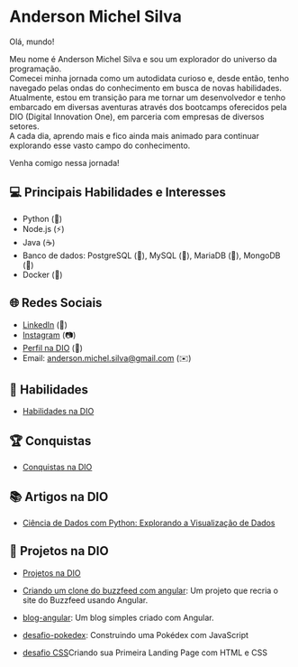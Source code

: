 # Anderson Michel Silva


Olá, mundo!

Meu nome é Anderson Michel Silva e sou um explorador do universo da programação.  
Comecei minha jornada como um autodidata curioso e, desde então, tenho navegado pelas ondas do conhecimento em busca de novas habilidades.   
Atualmente, estou em transição para me tornar um desenvolvedor e tenho embarcado em diversas aventuras através dos bootcamps oferecidos pela DIO (Digital Innovation One), em parceria com empresas de diversos setores.  
A cada dia, aprendo mais e fico ainda mais animado para continuar explorando esse vasto campo do conhecimento. 

Venha comigo nessa jornada!

## 💻 Principais Habilidades e Interesses

- Python (🐍)
- Node.js (⚡️)
- Java (☕️)
- Banco de dados: PostgreSQL (🐘), MySQL (🐬), MariaDB (🌼), MongoDB (🍃)
- Docker (🐳)

## 🌐 Redes Sociais

- [LinkedIn](https://www.linkedin.com/in/anderson-michel-4724aaa1/) (💼)
- [Instagram](https://www.instagram.com/anderson.s_michel/) (📷)
- [Perfil na DIO](https://web.dio.me/users/anderson_michel_silva) (🚀)
- Email: anderson.michel.silva@gmail.com (✉️)

## 🚀 Habilidades

- [Habilidades na DIO](https://web.dio.me/users/anderson_michel_silva?tab=skills&page=1)

## 🏆 Conquistas

- [Conquistas na DIO](https://web.dio.me/users/anderson_michel_silva?tab=achievements&page=1)

## 📚 Artigos na DIO

- [Ciência de Dados com Python: Explorando a Visualização de Dados](https://web.dio.me/articles/ciencia-de-dados-com-python-explorando-a-visualizacao-de-dados?back=%2Farticles&page=1&order=oldest)

## 🚀 Projetos na DIO

- [Projetos na DIO](https://web.dio.me/users/anderson_michel_silva?tab=projects&page=1)
- [Criando um clone do buzzfeed com angular](https://github.com/Andersonmisilva/dio-desafio/tree/main/front-agula/Criando%20um%20clone%20do%20buzzfeed%20com%20angular): Um projeto que recria o site do Buzzfeed usando Angular.
- [blog-angular](https://github.com/Andersonmisilva/dio-desafio/tree/main/blog-angular): Um blog simples criado com Angular.
- [desafio-pokedex](https://github.com/Andersonmisilva/dio-desafio/tree/main/desafio-pokedex): Construindo uma Pokédex com JavaScript

- [desafio CSS](https://github.com/Andersonmisilva/dio-desafio/tree/main/desafioCSS/desafio%20Css)Criando sua Primeira Landing Page com HTML e CSS

